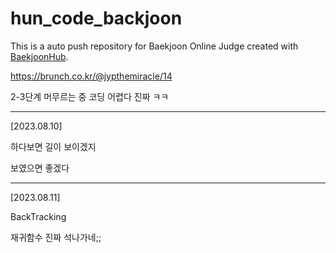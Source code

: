 # hun_code_backjoon
This is a auto push repository for Baekjoon Online Judge created with [BaekjoonHub](https://github.com/BaekjoonHub/BaekjoonHub).


https://brunch.co.kr/@jypthemiracle/14


2-3단계 머무르는 중 
코딩 어렵다 진짜 ㅋㅋ


----

[2023.08.10]

하다보면 길이 보이겠지

보였으면 좋겠다

----



[2023.08.11]

BackTracking

재귀함수 진짜 석나가네;;
